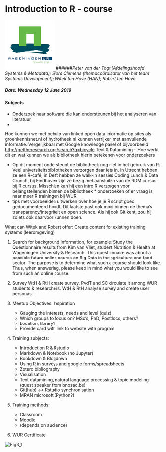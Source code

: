 # Introduction to R - course
![WUR logo](logo.png)
######*Peter van der Togt (Afdelingshoofd Systems & Metadata); Sjors Clemens (themacoördinator van het team Systems Development); Witek ten Hove (HAN); Robert ten Hove*

##### Date: Wednesday 12 June 2019
 
#### Subjects

* Onderzoek naar software die kan ondersteunen bij het analyseren van literatuur
* 
Hoe kunnen we met behulp van linked open data informatie op sites als groenkennisnet.nl of hydrotheek.nl kunnen verrijken met aanvullende informatie. Vergelijkbaar met Google knowledge panel of bijvoorbeeld http://gettheresearch.org/search?q=bicycle
Text & Datamining – Hoe werkt dit en wat kunnen we als bibliotheek hierin betekenen voor onderzoekers
* Op dit moment ondersteunt de bibliotheek nog niet in het gebruik van R. Veel universiteitsbibliotheken verzorgen daar iets in. In Utrecht hebben ze een R-café, in Delft hebben ze walk-in sessies Coding Lunch & Data Crunch, bij Eindhoven zijn ze bezig met aansluiten van de RDM cursus bij R cursus. Misschien kan hij 
een intro R verzorgen voor belangstellenden binnen de bibliotheek * onderzoeken of er vraag is naar meer R trainingen bij WUR
* tips met voorbeelden uitwerken over hoe je je R script goed gedocumenteerd houdt. Dit laatste past ook mooi binnen de thema’s transparency/integriteit en open science. Als hij ook Git kent, zou hij zoiets ook daarvoor kunnen doen.

What can Witek and Robert offer: 
Create content for existing training systems (leeromgeving)


1. Search for background information, for example: Study the Questionnaire results from Kim van Vliet, student Nutrition & Health at Wageningen University & Research. 
This questionnaire was about a possible future online course on Big Data in the agriculture and food sector. The purpose is to determine what such a course should look like. Thus, when answering, please keep in mind what you would like to see from such an online course.

2. Survey 
WtH & RtH create survey. 
PvdT and SC circulate it among WUR students & researchers. 
WtH & RtH analyse survey and create user personas. 

3. Meetup
	Objectives: Inspiration
	* Gauging the interests, needs and level (quiz) 
	* Which groups to focus on? MSc’s, PhD, Postdocs, others? 
	* Location, library? 
	* Provide card with link to website with program

4. Training
	subjects: 
	* Introduction R & Rstudio
	* Markdown & Notebook (no Jupyter)
	* Bookdown & Blogdown
	* Using R in surveys and google forms/spreadsheets 
	* Zotero bibliography
	* Visualisation 
	* Text datamining, natural language processing & topic modeling (guest speaker from bnosac.be)
	* Git(hub) <-> Rstudio synchronisation
	* MRAN microsoft (Python?)
 
5. Training methods:
	* Classroom 
	* Moodle 
	* (depends on audience)

6. WUR Certificate


![Fig3_1](Pictures/fig3_1.png "The Cell")
